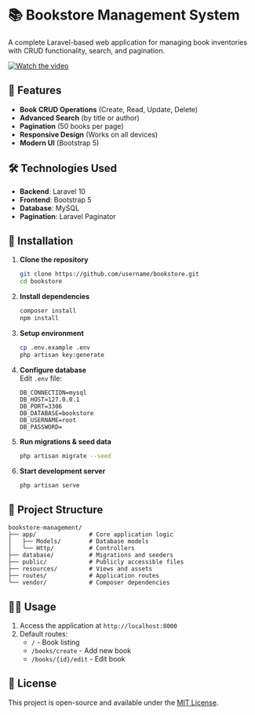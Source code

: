 # 📚 Bookstore Management System

A complete Laravel-based web application for managing book inventories with CRUD functionality, search, and pagination.

[![Watch the video](https://img.youtube.com/vi/iDKUjehYtpo/0.jpg
)](https://youtu.be/iDKUjehYtpo?si=yjU_BDfnXDmvRS-I)

## 🌟 Features

- **Book CRUD Operations** (Create, Read, Update, Delete)
- **Advanced Search** (by title or author)
- **Pagination** (50 books per page)
- **Responsive Design** (Works on all devices)
- **Modern UI** (Bootstrap 5)

## 🛠️ Technologies Used

- **Backend**: Laravel 10
- **Frontend**: Bootstrap 5
- **Database**: MySQL
- **Pagination**: Laravel Paginator

## 🚀 Installation

1. **Clone the repository**
   ```bash
   git clone https://github.com/username/bookstore.git
   cd bookstore
   ```

2. **Install dependencies**
   ```bash
   composer install
   npm install
   ```

3. **Setup environment**
   ```bash
   cp .env.example .env
   php artisan key:generate
   ```

4. **Configure database**  
   Edit `.env` file:
   ```env
   DB_CONNECTION=mysql
   DB_HOST=127.0.0.1
   DB_PORT=3306
   DB_DATABASE=bookstore
   DB_USERNAME=root
   DB_PASSWORD=
   ```

5. **Run migrations & seed data**
   ```bash
   php artisan migrate --seed
   ```

6. **Start development server**
   ```bash
   php artisan serve
   ```

## 📂 Project Structure

```
bookstore-management/
├── app/               # Core application logic
│   ├── Models/        # Database models
│   └── Http/          # Controllers
├── database/          # Migrations and seeders
├── public/            # Publicly accessible files
├── resources/         # Views and assets
├── routes/            # Application routes
└── vendor/            # Composer dependencies
```

## 🧑‍💻 Usage

1. Access the application at `http://localhost:8000`
2. Default routes:
   - `/` - Book listing
   - `/books/create` - Add new book
   - `/books/{id}/edit` - Edit book

## 📝 License

This project is open-source and available under the [MIT License](LICENSE).

